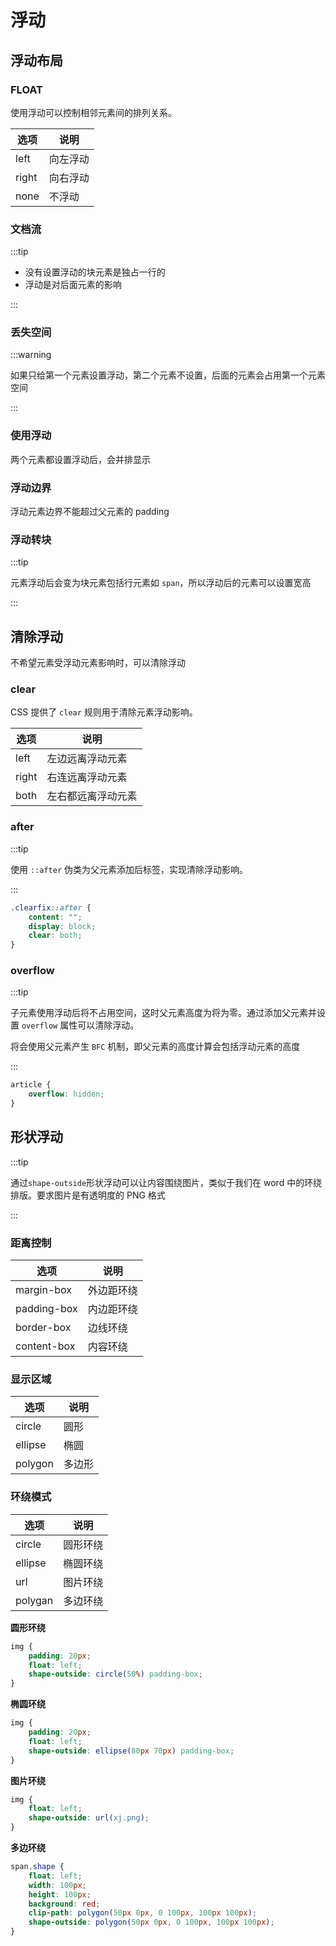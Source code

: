 # 浮动

## 浮动布局

### FLOAT

使用浮动可以控制相邻元素间的排列关系。

| 选项  | 说明     |
| ----- | -------- |
| left  | 向左浮动 |
| right | 向右浮动 |
| none  | 不浮动   |

### 文档流

:::tip

- 没有设置浮动的块元素是独占一行的
- 浮动是对后面元素的影响

:::

### 丢失空间

:::warning

如果只给第一个元素设置浮动，第二个元素不设置，后面的元素会占用第一个元素空间

:::

### 使用浮动

两个元素都设置浮动后，会并排显示

### 浮动边界

浮动元素边界不能超过父元素的 padding

### 浮动转块

:::tip

元素浮动后会变为块元素包括行元素如 `span`，所以浮动后的元素可以设置宽高

:::

## 清除浮动

不希望元素受浮动元素影响时，可以清除浮动

### clear

CSS 提供了 `clear` 规则用于清除元素浮动影响。

| 选项  | 说明               |
| ----- | ------------------ |
| left  | 左边远离浮动元素   |
| right | 右连远离浮动元素   |
| both  | 左右都远离浮动元素 |

### after

:::tip

使用 `::after` 伪类为父元素添加后标签，实现清除浮动影响。

:::

```css
.clearfix::after {
    content: "";
    display: block;
    clear: both;
}
```

### overflow

:::tip

子元素使用浮动后将不占用空间，这时父元素高度为将为零。通过添加父元素并设置 `overflow` 属性可以清除浮动。

将会使用父元素产生 `BFC` 机制，即父元素的高度计算会包括浮动元素的高度

:::

```css
article {
    overflow: hidden;
}
```

##  形状浮动

:::tip

通过`shape-outside`形状浮动可以让内容围绕图片，类似于我们在 word 中的环绕排版。要求图片是有透明度的 PNG 格式

:::

### 距离控制

| 选项        | 说明       |
| ----------- | ---------- |
| margin-box  | 外边距环绕 |
| padding-box | 内边距环绕 |
| border-box  | 边线环绕   |
| content-box | 内容环绕   |

### 显示区域

| 选项    | 说明   |
| ------- | ------ |
| circle  | 圆形   |
| ellipse | 椭圆   |
| polygon | 多边形 |

### 环绕模式

| 选项    | 说明     |
| ------- | -------- |
| circle  | 圆形环绕 |
| ellipse | 椭圆环绕 |
| url     | 图片环绕 |
| polygan | 多边环绕 |

**圆形环绕**

```css
img {
    padding: 20px;
    float: left;
    shape-outside: circle(50%) padding-box;
}
```

**椭圆环绕**

```css
img {
    padding: 20px;
    float: left;
    shape-outside: ellipse(80px 70px) padding-box;
}
```

**图片环绕**

```css
img {
    float: left;
    shape-outside: url(xj.png);
}
```

**多边环绕**

```css
span.shape {
    float: left;
    width: 100px;
    height: 100px;
    background: red;
    clip-path: polygon(50px 0px, 0 100px, 100px 100px);
    shape-outside: polygon(50px 0px, 0 100px, 100px 100px);
}
```